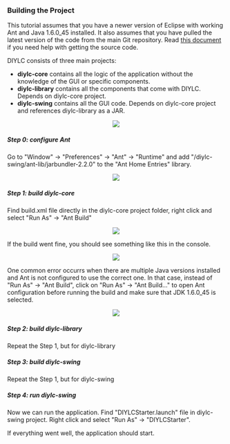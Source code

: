### Building the Project ###

This tutorial assumes that you have a newer version of Eclipse with
working Ant and Java 1.6.0_45 installed. It also assumes that you have
pulled the latest version of the code from the main Git
repository. Read <a
href="https://github.com/bancika/diy-layout-creator/blob/wiki/DownloadingSource.md">this
document</a> if you need help with getting the source code.

DIYLC consists of three main projects:

- **diylc-core** contains all the logic of the application without the
  knowledge of the GUI or specific components.
- **diylc-library** contains all the components that come with
  DIYLC. Depends on diylc-core project.
- **diylc-swing** contains all the GUI code. Depends on diylc-core
  project and references diylc-library as a JAR.

<p align='center'><img src='https://raw.githubusercontent.com/bancika/diy-layout-creator/wiki/images/eclipse_import_9.png' /></p>

##### Step 0: configure Ant #####

Go to "Window" -> "Preferences" -> "Ant" -> "Runtime" and add
"/diylc-swing/ant-lib/jarbundler-2.2.0" to the "Ant Home Entries"
library.

<p align='center'><img src='https://raw.githubusercontent.com/bancika/diy-layout-creator/wiki/images/ant_bundler.png' /></p>

##### Step 1: build diylc-core #####

Find build.xml file directly in the diylc-core project folder, right
click and select "Run As" -> "Ant Build"

<p align='center'><img src='https://raw.githubusercontent.com/bancika/diy-layout-creator/wiki/images/build_ant.png' /></p>

If the build went fine, you should see something like this in the console.

<p align='center'><img src='https://raw.githubusercontent.com/bancika/diy-layout-creator/wiki/images/build_success.png' /></p>

One common error occurrs when there are multiple Java versions
installed and Ant is not configured to use the correct one. In that
case, instead of "Run As" -> "Ant Build", click on "Run As" -> "Ant
Build..." to open Ant configuration before running the build and make
sure that JDK 1.6.0_45 is selected.

<p align='center'><img src='https://raw.githubusercontent.com/bancika/diy-layout-creator/wiki/images/ant_jre.png' /></p>

##### Step 2: build diylc-library #####

Repeat the Step 1, but for diylc-library

##### Step 3: build diylc-swing #####

Repeat the Step 1, but for diylc-swing

##### Step 4: run diylc-swing #####

Now we can run the application. Find "DIYLCStarter.launch" file in
diylc-swing project. Right click and select "Run As" ->
"DIYLCStarter".

If everything went well, the application should start.
